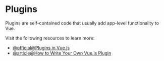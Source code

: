 # Plugins

Plugins are self-contained code that usually add app-level functionality to Vue.

Visit the following resources to learn more:

- [@official@Plugins in Vue.js](https://vuejs.org/guide/reusability/plugins.html)
- [@article@How to Write Your Own Vue.js Plugin](https://www.linode.com/docs/guides/how-to-write-vue-js-plugins/)
